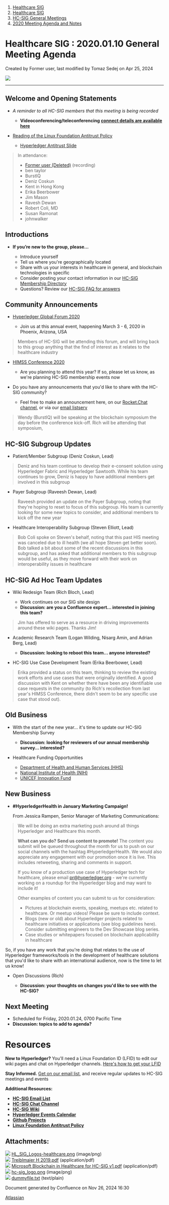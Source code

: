 1. [Healthcare SIG](index.html)
2. [Healthcare SIG](Healthcare-SIG_20545573.html)
3. [HC-SIG General Meetings](HC-SIG-General-Meetings_20545763.html)
4. [2020 Meeting Agenda and Notes](2020-Meeting-Agenda-and-Notes_20555076.html)

# Healthcare SIG : 2020.01.10 General Meeting Agenda

Created by Former user, last modified by Tomaz Sedej on Apr 25, 2024

![](attachments/20553081/20562907.png?width=550)

* * *

## **Welcome and Opening Statements**

- *A reminder to all HC-SIG members that this meeting is being recorded*
  
  - **Videoconferencing/teleconferencing [connect details are available here](https://lf-hyperledger.atlassian.net/wiki/display/HCSIG/HC-SIG+General+Meetings)**
- [Reading of the Linux Foundation Antitrust Policy](https://www.linuxfoundation.org/antitrust-policy "https://www.linuxfoundation.org/antitrust-policy")
  
  - [Hyperledger Antitrust Slide](https://tinyurl.com/HL-antitrust-slide "https://tinyurl.com/HL-antitrust-slide")

> In attendance:
> 
> - [Former user (Deleted)](https://lf-hyperledger.atlassian.net/wiki/people/70121:1a1a7b2a-4a17-4cd3-ad01-b07410e6fece?ref=confluence) (recording)
> - ben taylor
> - BurstIQ
> - Deniz Coskun
> - Kent in Hong Kong
> - Erika Beerbower
> - Jim Mason
> - Ravesh Dewan
> - Robert Coli, MD
> - Susan Ramonat
> - johnwalker

## **Introductions**

- **If you’re new to the group, please…**
  
  - Introduce yourself
  - Tell us where you're geographically located
  - Share with us your interests in healthcare in general, and blockchain technologies in specific
  - Consider posting your contact information in our [HC-SIG Membership Directory](https://lf-hyperledger.atlassian.net/wiki/display/HCSIG/Membership+Directory)
  - Questions? Review our [HC-SIG FAQ for answers](https://lf-hyperledger.atlassian.net/wiki/display/HCSIG/HC-SIG+FAQ)

## **Community Announcements**

- [Hyperledger Global Forum 2020](https://events.linuxfoundation.org/events/hyperledger-global-forum-2020/)
  
  - Join us at this annual event, happening March 3 - 6, 2020 in Phoenix, Arizona, USA

> Members of HC-SIG will be attending this forum, and will bring back to this group anything that the find of interest as it relates to the healthcare industry

- [HIMSS Conference 2020](https://www.himssconference.org/)
  
  - Are you planning to attend this year? If so, please let us know, as we're planning HC-SIG membership events now

<!--THE END-->

- Do you have any announcements that you'd like to share with the HC-SIG community?
  
  - Feel free to make an announcement here, on our [Rocket.Chat channel](https://chat.hyperledger.org/channel/healthcare-sig), or via our [email listserv](https://lists.hyperledger.org/g/healthcare-sig)

> Wendy (BurstIQ) will be speaking at the blockchain symposium the day before the conference kick-off. Rich will be attending that symposium,

## **HC-SIG Subgroup Updates**

- Patient/Member Subgroup (Deniz Coskun, Lead)

> Deniz and his team continue to develop their e-consent solution using Hyperledger Fabric and Hyperledger Sawtooth. While his team continues to grow, Deniz is happy to have additional members get involved in this subgroup

- Payer Subgroup (Raveesh Dewan, Lead)

> Raveesh provided an update on the Payer Subgroup, noting that they're hoping to reset to focus of this subgroup. His team is currently looking for some new topics to consider, and additional members to kick off the new year

- Healthcare Interoperability Subgroup (Steven Elliott, Lead)

> Bob Coli spoke on Steven's behalf, noting that this past HIS meeting was canceled due to ill health (we all hope Steven get better soon). Bob talked a bit about some of the recent discussions in this subgroup, and has asked that additional members to this subgroup would be useful, as they move forward with their work on interoperability issues in healthcare

## **HC-SIG Ad Hoc Team Updates**

- Wiki Redesign Team (Rich Bloch, Lead)
  
  - Work continues on our SIG site design
  - **Discussion: are you a Confluence expert... interested in joining this team?**

> Jim has offered to serve as a resource in driving improvements around these wiki pages. Thanks Jim!

- Academic Research Team (Logan Wilding, Nisarg Amin, and Adrian Berg, Lead)
  
  - **Discussion: looking to reboot this team... anyone interested?**

<!--THE END-->

- HC-SIG Use Case Development Team (Erika Beerbower, Lead)

> Erika provided a status on this team, thinking to review the existing work efforts and use cases that were originally identified. A good discussion with Kent on whether there have been any identifiable use case requests in the community (to Rich's recollection from last year's HIMSS Conference, there didn't seem to be any specific use case that stood out).

## **Old Business**

- With the start of the new year... it's time to update our HC-SIG Membership Survey
  
  - **Discussion: looking for reviewers of our annual membership survey... interested?**

<!--THE END-->

- Healthcare Funding Opportunities
  
  - [Department of Health and Human Services (HHS)](https://www.sbir.gov/nih-solicitation-listing/open)
  - [National Institute of Health (NIH)](https://sbir.nih.gov/funding/individual-announcements)
  - [UNICEF Innovation Fund](https://unicefinnovationfund.org/#/dashboard)

## **New Business**

- **#HyperledgerHealth in January Marketing Campaign!**
  
  From Jessica Rampen, Senior Manager of Marketing Communications:

> We will be doing an extra marketing push around all things Hyperledger and Healthcare this month.
> 
> **What can you do? Send us content to promote!** The content you submit will be queued throughout the month for us to push on our social channels with the hashtag #HyperledgerHealth. We would also appreciate any engagement with our promotion once it is live. This includes retweeting, sharing and comments in support.
> 
> If you know of a production use case of Hyperledger tech for healthcare, please email [pr@hyperledger.org](mailto:pr@hyperledger.org) - we're currently working on a roundup for the Hyperledger blog and may want to include it!
> 
> Other examples of content you can submit to us for consideration:
> 
> - Pictures at blockchain events, speaking, meetups etc. related to healthcare. Or meetup videos! Please be sure to include context.
> - Blogs (new or old) about Hyperledger projects related to healthcare initiatives or applications (see blog guidelines here). Consider submitting engineers to the Dev Showcase blog series.
> - Case studies or whitepapers focused on blockchain applicability in healthcare

So, if you have any work that you're doing that relates to the use of Hyperledger frameworks/tools in the development of healthcare solutions that you'd like to share with an international audience, now is the time to let us know!

- Open Discussions (Rich)
  
  - **Discussion: your thoughts on changes you'd like to see with the HC-SIG?**

## **Next Meeting**

- Scheduled for Friday, 2020.01.24, 0700 Pacific Time
- **Discussion: topics to add to agenda?**

# **Resources**

**New to Hyperledger?** You'll need a Linux Foundation ID (LFID) to edit our wiki pages and chat on Hyperledger channels. [Here's how to get your LFID](https://www.youtube.com/watch?v=EEc4JRyaAoA)

**Stay Informed.** [Get on our email list](https://lists.hyperledger.org/g/healthcare-sig), and receive regular updates to HC-SIG meetings and events

**Additional Resources:**

- [**HC-SIG Email List**](https://lists.hyperledger.org/g/healthcare-sig)
- [**HC-SIG Chat Channel**](https://chat.hyperledger.org/channel/healthcare-sig)
- [**HC-SIG Wiki**](https://lf-hyperledger.atlassian.net/wiki/display/HCSIG/)
- [**Hyperledger Events Calendar**](https://lf-hyperledger.atlassian.net/wiki/display/HYP/Calendar+of+Public+Meetings)
- [**Github Projects**](https://github.com/hyperledger)
- [**Linux Foundation Antitrust Policy**](https://www.linuxfoundation.org/antitrust-policy)

## Attachments:

![](images/icons/bullet_blue.gif) [HL\_SIG\_Logos-healthcare.png](attachments/20553081/20562907.png) (image/png)  
![](images/icons/bullet_blue.gif) [Treiblmaier H 2019.pdf](attachments/20553081/20562905.pdf) (application/pdf)  
![](images/icons/bullet_blue.gif) [Microsoft Blockchain in Healthcare for HC-SIG v1.pdf](attachments/20553081/20562906.pdf) (application/pdf)  
![](images/icons/bullet_blue.gif) [hc-sig\_logo.png](attachments/20553081/20562908.png) (image/png)  
![](images/icons/bullet_blue.gif) [dummyfile.txt](attachments/20553081/20562904.txt) (text/plain)

Document generated by Confluence on Nov 26, 2024 16:30

[Atlassian](http://www.atlassian.com/)
